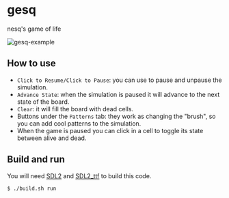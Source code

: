 # gesq
nesq's game of life

![gesq-example](https://user-images.githubusercontent.com/66211581/232922366-08d6457e-9174-4d87-bd87-82951ff856fa.gif)

## How to use
- `Click to Resume/Click to Pause`: you can use to pause and unpause the simulation.
- `Advance State`: when the simulation is paused it will advance to the next state of the board.
- `Clear`: it will fill the board with dead cells.
- Buttons under the `Patterns` tab: they work as changing the "brush", so you can add cool patterns to the simulation.
- When the game is paused you can click in a cell to toggle its state between alive and dead.

## Build and run
You will need [SDL2](https://www.libsdl.org/) and [SDL2_ttf](https://github.com/libsdl-org/SDL_ttf) to build this code.

```console
$ ./build.sh run
```
